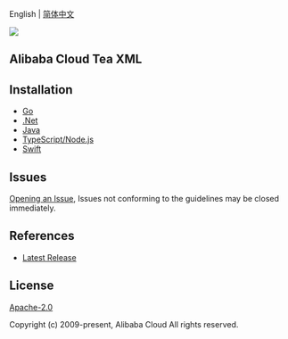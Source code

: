 English | [简体中文](README-CN.md)

![](https://aliyunsdk-pages.alicdn.com/icons/AlibabaCloud.svg)

## Alibaba Cloud Tea XML

## Installation
- [Go](./golang/README.md)
- [.Net](./csharp/README.md)
- [Java](./java/README.md)
- [TypeScript/Node.js](./ts/README.md)
- [Swift](./swift/README.md)


## Issues
[Opening an Issue](https://github.com/aliyun/tea-xml/issues/new), Issues not conforming to the guidelines may be closed immediately.

## References
* [Latest Release](https://github.com/aliyun/tea-xml)

## License
[Apache-2.0](http://www.apache.org/licenses/LICENSE-2.0)

Copyright (c) 2009-present, Alibaba Cloud All rights reserved.